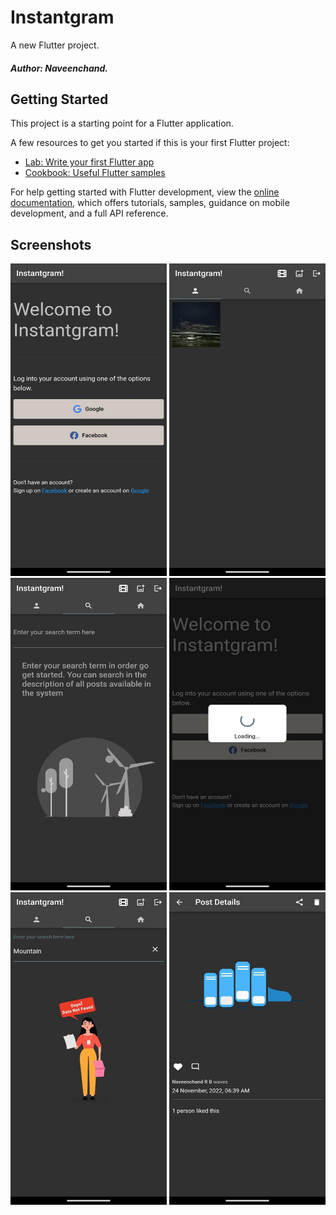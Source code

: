 # Instantgram

A new Flutter project.

##### Author: Naveenchand.

## Getting Started

This project is a starting point for a Flutter application.

A few resources to get you started if this is your first Flutter project:

- [Lab: Write your first Flutter app](https://docs.flutter.dev/get-started/codelab)
- [Cookbook: Useful Flutter samples](https://docs.flutter.dev/cookbook)

For help getting started with Flutter development, view the
[online documentation](https://docs.flutter.dev/), which offers tutorials,
samples, guidance on mobile development, and a full API reference.

## Screenshots

<img src="https://github.com/Naveenchand06/Instantgram-Flutter/raw/master/assets/screenshots/login.jpeg" width="250" height="500">
<img src="https://github.com/Naveenchand06/Instantgram-Flutter/raw/master/assets/screenshots/home.jpeg" width="250" height="500">
<img src="https://raw.githubusercontent.com/Naveenchand06/Instantgram-Flutter/master/assets/screenshots/empty.jpeg" width="250" height="500">
<img src="https://github.com/Naveenchand06/Instantgram-Flutter/raw/master/assets/screenshots/loading.jpeg" width="250" height="500">
<img src="https://github.com/Naveenchand06/Instantgram-Flutter/raw/master/assets/screenshots/not-found.jpeg" width="250" height="500">
<img src="https://github.com/Naveenchand06/Instantgram-Flutter/raw/master/assets/screenshots/post-loading.jpeg" width="250" height="500">
